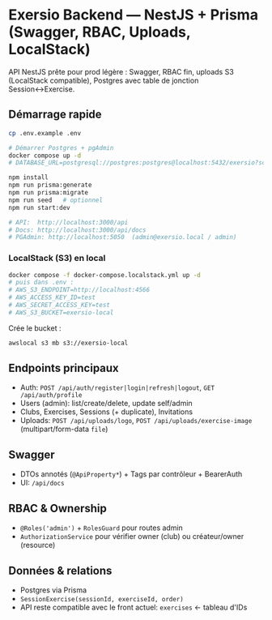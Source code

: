 # Exersio Backend — NestJS + Prisma (Swagger, RBAC, Uploads, LocalStack)

API NestJS prête pour prod légère : Swagger, RBAC fin, uploads S3 (LocalStack compatible), Postgres avec table de jonction Session↔Exercise.

## Démarrage rapide
```bash
cp .env.example .env

# Démarrer Postgres + pgAdmin
docker compose up -d
# DATABASE_URL=postgresql://postgres:postgres@localhost:5432/exersio?schema=public

npm install
npm run prisma:generate
npm run prisma:migrate
npm run seed   # optionnel
npm run start:dev

# API:  http://localhost:3000/api
# Docs: http://localhost:3000/api/docs
# PGAdmin: http://localhost:5050  (admin@exersio.local / admin)
```
### LocalStack (S3) en local
```bash
docker compose -f docker-compose.localstack.yml up -d
# puis dans .env :
# AWS_S3_ENDPOINT=http://localhost:4566
# AWS_ACCESS_KEY_ID=test
# AWS_SECRET_ACCESS_KEY=test
# AWS_S3_BUCKET=exersio-local
```
Crée le bucket :
```bash
awslocal s3 mb s3://exersio-local
```

## Endpoints principaux
- Auth: `POST /api/auth/register|login|refresh|logout`, `GET /api/auth/profile`
- Users (admin): list/create/delete, update self/admin
- Clubs, Exercises, Sessions (+ duplicate), Invitations
- Uploads: `POST /api/uploads/logo`, `POST /api/uploads/exercise-image` (multipart/form-data `file`)

## Swagger
- DTOs annotés (`@ApiProperty*`) + Tags par contrôleur + BearerAuth
- UI: `/api/docs`

## RBAC & Ownership
- `@Roles('admin')` + `RolesGuard` pour routes admin
- `AuthorizationService` pour vérifier owner (club) ou créateur/owner (resource)

## Données & relations
- Postgres via Prisma
- `SessionExercise(sessionId, exerciseId, order)`
- API reste compatible avec le front actuel: `exercises` ← tableau d'IDs
